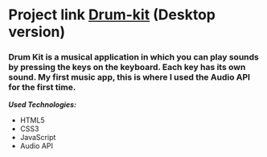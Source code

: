 # Project link [Drum-kit](https://rolling-scopes-school.github.io/constantinetu-JSFEPRESCHOOL/drum-kit/) (Desktop version)

### Drum Kit is a musical application in which you can play sounds by pressing the keys on the keyboard. Each key has its own sound. My first music app, this is where I used the Audio API for the first time.

***Used Technologies:***
- HTML5
- CSS3
- JavaScript
- Audio API
